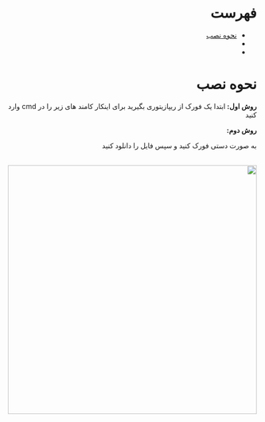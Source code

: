 <div dir='rtl' align='right'><h1>فهرست</h1>
<ul>
  <li> <a href="#howtoinstall">نحوه نصب</a></li>
  <li> <a href="howtoinstall"></a></li>
 <li> <a href="howtoinstall"></a></li>
</ul>


<h1 id="howtoinstall">نحوه نصب</h1>
<p>
  <strong> 
    روش اول:
  </strong>
  ابتدا یک فورک از ریپازیتوری بگیرید
  برای اینکار کامند های زیر را در cmd وارد کنید
  
  </p>
<script src="https://gist.github.com/DeAref/e3344779f3566be03bd3e04b82fc5fee.js"></script>
          
<strong> 
  روش دوم: 
   </strong>
  <p>
  به صورت دستی فورک کنید و سپس فایل را دانلود کنید
  </p>
  </br>
  
 <img src="https://user-images.githubusercontent.com/95649368/178138292-91d0bcbb-bde2-4818-89f3-5d520c6323d6.png" width="500px"/>
 
    
 
 
 

</div>
